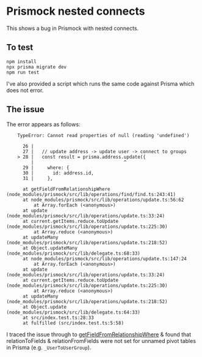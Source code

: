 # Prismock nested connects

This shows a bug in Prismock with nested connects.

## To test

```
npm install
npx prisma migrate dev
npm run test
```

I've also provided a script which runs the same code against Prisma which does not error.

## The issue

The error appears as follows:

```
    TypeError: Cannot read properties of null (reading 'undefined')

      26 |
      27 |   // update address -> update user -> connect to groups
    > 28 |   const result = prisma.address.update({
         |                                 ^
      29 |     where: {
      30 |       id: address.id,
      31 |     },

      at getFieldFromRelationshipWhere (node_modules/prismock/src/lib/operations/find/find.ts:243:41)
      at node_modules/prismock/src/lib/operations/update.ts:56:62
          at Array.forEach (<anonymous>)
      at update (node_modules/prismock/src/lib/operations/update.ts:33:24)
      at current.getItems.reduce.toUpdate (node_modules/prismock/src/lib/operations/update.ts:225:30)
          at Array.reduce (<anonymous>)
      at updateMany (node_modules/prismock/src/lib/operations/update.ts:218:52)
      at Object.updateMany (node_modules/prismock/src/lib/delegate.ts:68:33)
      at node_modules/prismock/src/lib/operations/update.ts:147:24
          at Array.forEach (<anonymous>)
      at update (node_modules/prismock/src/lib/operations/update.ts:33:24)
      at current.getItems.reduce.toUpdate (node_modules/prismock/src/lib/operations/update.ts:225:30)
          at Array.reduce (<anonymous>)
      at updateMany (node_modules/prismock/src/lib/operations/update.ts:218:52)
      at Object.update (node_modules/prismock/src/lib/delegate.ts:64:33)
      at src/index.test.ts:28:33
      at fulfilled (src/index.test.ts:5:58)
```

I traced the issue through to [getFieldFromRelationshipWhere](https://github.com/morintd/prismock/blob/master/src/lib/operations/find/find.ts#L243) & found that relationToFields & relationFromFields were not set for unnamed pivot tables in Prisma (e.g. `_UserToUserGroup`).
